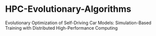 # HPC-Evolutionary-Algorithms
Evolutionary Optimization of Self-Driving Car Models: Simulation-Based Training with Distributed High-Performance Computing
